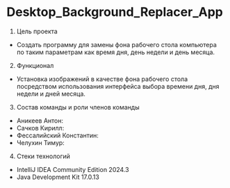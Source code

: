 # Desktop_Background_Replacer_App
1.	Цель проекта
- Создать программу для замены фона рабочего стола компьютера по таким параметрам как время дня, день недели и день месяца.
  
2.	Функционал
- Установка изображений в качестве фона рабочего стола посредством использования интерфейса выбора времени дня, дня недели и дней месяца.
  
3.	Состав команды и роли членов команды
- Аникеев Антон:
- Сачков Кирилл:
- Фессалийский Константин:
- Челухин Тимур:
  
4.	Стеки технологий
- IntelliJ IDEA Community Edition 2024.3
- Java Development Kit 17.0.13
